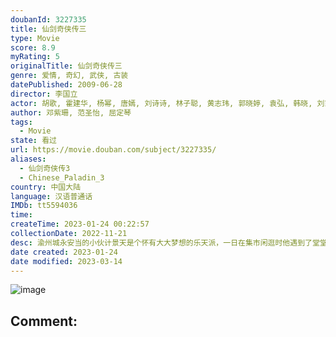 ```yaml
---
doubanId: 3227335
title: 仙剑奇侠传三
type: Movie
score: 8.9
myRating: 5
originalTitle: 仙剑奇侠传三
genre: 爱情, 奇幻, 武侠, 古装
datePublished: 2009-06-28
director: 李国立
actor: 胡歌, 霍建华, 杨幂, 唐嫣, 刘诗诗, 林子聪, 黄志玮, 郭晓婷, 袁弘, 韩晓, 刘家辉, 岳跃利, 韩振华, 刘锐, 刘晓洁, 宋洋, 何彦霓, 邓立民, 赵卓娜, 宗峰岩, 公方敏, 刘长生, 夏磊, 陆梅芳, 韩志, 过齐鸣, 范明, 谢添天, 冯骏骅, 林佳俊, 黄怡晴, 许守钦, 江元, 王苏, 沈磊, 马子俊, 萧松原, 张雷, 朱锐, 胡中虎, 董子武
author: 邓紫珊, 范圣怡, 屈定琴
tags:
  - Movie
state: 看过
url: https://movie.douban.com/subject/3227335/
aliases:
  - 仙剑奇侠传3
  - Chinese_Paladin_3
country: 中国大陆
language: 汉语普通话
IMDb: tt5594036
time: 
createTime: 2023-01-24 00:22:57
collectionDate: 2022-11-21
desc: 渝州城永安当的小伙计景天是个怀有大大梦想的乐天派，一日在集市闲逛时他遇到了堂堂唐门大小姐雪见。受到两人随身玉佩的彼此吸引，他们二人“热闹而又尴尬”的相识了，成了一对欢喜冤家。其实雪见和景天正是彼此的有...
date created: 2023-01-24
date modified: 2023-03-14
---
```


![image](p2561696294.jpg)

Comment:
---
